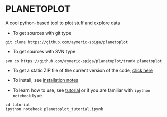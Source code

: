 # PLANETOPLOT

A cool python-based tool to plot stuff and explore data


* To get sources with git type
~~~
git clone https://github.com/aymeric-spiga/planetoplot
~~~

* To get sources with SVN type
~~~
svn co https://github.com/aymeric-spiga/planetoplot/trunk planetoplot
~~~

* To get a static ZIP file of the current version of the code, [click here](https://github.com/aymeric-spiga/planetoplot/archive/master.zip)

* To install, see [installation notes](https://github.com/aymeric-spiga/planetoplot/blob/master/INSTALL.md)


* To learn how to use, see [tutorial](http://nbviewer.ipython.org/github/aymeric-spiga/planetoplot/blob/master/tutorial/planetoplot_tutorial.ipynb)
or if you are familiar with `ipython notebook` type
~~~
cd tutorial
ipython notebook planetoplot_tutorial.ipynb
~~~
